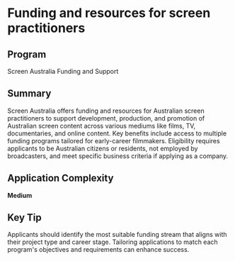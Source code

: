 # Funding and resources for screen practitioners
  
## Program
Screen Australia Funding and Support

## Summary
Screen Australia offers funding and resources for Australian screen practitioners to support development, production, and promotion of Australian screen content across various mediums like films, TV, documentaries, and online content. Key benefits include access to multiple funding programs tailored for early-career filmmakers. Eligibility requires applicants to be Australian citizens or residents, not employed by broadcasters, and meet specific business criteria if applying as a company.

## Application Complexity
**Medium**

## Key Tip
Applicants should identify the most suitable funding stream that aligns with their project type and career stage. Tailoring applications to match each program's objectives and requirements can enhance success.
